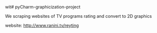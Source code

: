 wit# pyCharm-graphicization-project

We scraping websites of TV programs rating and  convert to 2D graphics

website: http://www.ranini.tv/reyting
